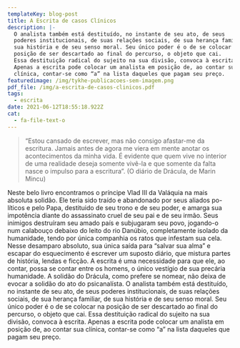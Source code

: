 ```yaml
---
templateKey: blog-post
title: A Escrita de casos Clínicos
description: |-
  O analista também está destituído, no instante de seu ato, de seus
  poderes institucionais, de suas relações sociais, de sua herança familiar, de
  sua história e de seu senso moral. Seu único poder é o de se colocar na
  posição de ser descartado ao final do percurso, o objeto que cai.
  Essa destituição radical do sujeito na sua divisão, convoca à escrita.
  Apenas a escrita pode colocar um analista em posição de, ao contar sua
  clínica, contar-se como “a” na lista daqueles que pagam seu preço.
featuredimage: /img/tykhe-publicacoes-sem-imagem.png
pdf_file: /img/a-escrita-de-casos-clinicos.pdf
tags:
  - escrita
date: 2021-06-12T18:55:18.922Z
cat:
  - fa-file-text-o
---
```

> “Estou cansado de escrever, mas não consigo afastar-me da escritura. Jamais antes
> de agora me viera em mente anotar os acontecimentos da minha vida. É evidente
> que quem vive no interior de uma realidade deseja somente vivê-la e que somente
> da falta nasce o impulso para a escritura”. (O diário de Drácula, de Marin Mincu)

Neste belo livro encontramos o príncipe Vlad III da Valáquia na mais
absoluta solidão. Ele teria sido traído e abandonado por seus aliados po-
líticos e pelo Papa, destituido de seu trono e de seu poder, e amarga sua
impotência diante do assassinato cruel de seu pai e de seu irmão. Seus
inimigos destruíram seu amado país e subjugaram seu povo, jogando-o
num calabouço debaixo do leito do rio Danúbio, completamente isolado
da humanidade, tendo por única companhia os ratos que infestam sua
cela. Nesse desamparo absoluto, sua única saída para “salvar sua alma” e
escapar do esquecimento é escrever um suposto diário, que mistura partes
de história, lendas e ficção.
A escrita é uma necessidade para que ele, ao contar, possa se contar
entre os homens, o único vestígio de sua precária humanidade.
A solidão do Drácula, como prefere se nomear, não deixa de evocar a
solidão do ato do psicanalísta.
O analista também está destituído, no instante de seu ato, de seus
poderes institucionais, de suas relações sociais, de sua herança familiar, de
sua história e de seu senso moral. Seu único poder é o de se colocar na
posição de ser descartado ao final do percurso, o objeto que cai.
Essa destituição radical do sujeito na sua divisão, convoca à escrita.
Apenas a escrita pode colocar um analista em posição de, ao contar sua
clínica, contar-se como “a” na lista daqueles que pagam seu preço.